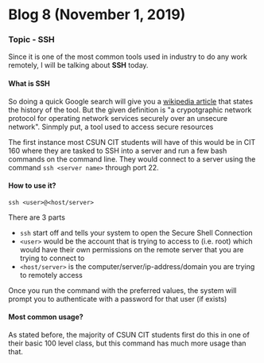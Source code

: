 # Blog 8 (November 1, 2019)

### Topic - SSH

Since it is one of the most common tools used in industry to do any work remotely, I will be talking about **SSH** today.

#### What is SSH

So doing a quick Google search will give you a [wikipedia article](https://en.wikipedia.org/wiki/Secure_Shell) that states the history of the tool. But the given definition is "a crypotgraphic network protocol for operating network services securely over an unsecure network". Sinmply put, a tool used to access secure resources 

The first instance most CSUN CIT students will have of this would be in CIT 160 where they are tasked to SSH into a server and run a few bash commands on the command line.  They would connect to a server using the command `ssh <server name>` through port 22.

#### How to use it?

```
ssh <user>@<host/server>
```
There are 3 parts
- `ssh` start off and tells your system to open the Secure Shell Connection
- `<user>` would be the account that is trying to access to (i.e. root) which would have their own permissions on the remote server that you are trying to connect to
- `<host/server>` is the computer/server/ip-address/domain you are trying to remotely access

Once you run the command with the preferred values, the system will prompt you to authenticate with a password for that user (if exists)



#### Most common usage?

As stated before, the majority of CSUN CIT students first do this in one of their basic 100 level class, but this command has much more usage than that.